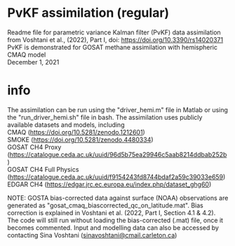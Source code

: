 # PvKF assimilation (regular)

Readme file for parametric variance Kalman filter (PvKF) data assimilation from Voshtani et al., (2022), Part I, doi: https://doi.org/10.3390/rs14020371  <br />
PvKF is demonstrated for GOSAT methane assimilation with hemispheric CMAQ model <br />
December 1, 2021 <br />

# info 

The assimilation can be run using the "driver_hemi.m" file in Matlab or using the "run_driver_hemi.sh" file in bash.
The assimilation uses publicly available datasets and models, including <br />
CMAQ (https://doi.org/10.5281/zenodo.1212601)<br />
SMOKE (https://doi.org/10.5281/zenodo.4480334)<br />
GOSAT CH4 Proxy (https://catalogue.ceda.ac.uk/uuid/96d5b75ea29946c5aab8214ddbab252b)<br />
GOSAT CH4 Full Physics (https://catalogue.ceda.ac.uk/uuid/f9154243fd8744bdaf2a59c39033e659)<br />
EDGAR CH4 (https://edgar.jrc.ec.europa.eu/index.php/dataset_ghg60)


NOTE: GOSTA bias-corrected data against surface (NOAA) observations are generated as "gosat_cmaq_biascorrected_qc_on_latitude.mat". Bias correction is explained in Voshtani et al. (2022, Part I, Section 4.1 & 4.2). The code will still run without loading the bias-corrected (.mat) file, once it becomes commented. Input and modelling data can also be accessed by contacting Sina Voshtani (sinavoshtani@cmail.carleton.ca)


